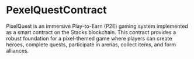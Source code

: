 # PexelQuestContract
PixelQuest is an immersive Play-to-Earn (P2E) gaming system implemented as a smart contract on the Stacks blockchain. This contract provides a robust foundation for a pixel-themed game where players can create heroes, complete quests, participate in arenas, collect items, and form alliances.

